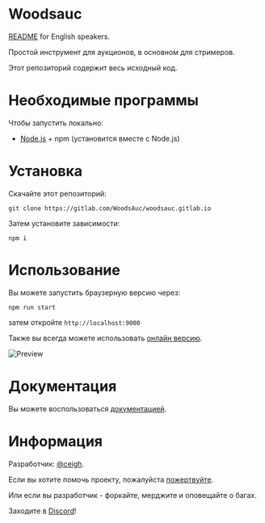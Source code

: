 # Woodsauc

[README](../README.md) for English speakers. 

Простой инструмент для аукционов, в основном для стримеров.

Этот репозиторий содержит весь исходный код.

# Необходимые программы

Чтобы запустить локально:

- [Node.js](https://nodejs.org 'NodeJS') + npm (установится вместе с Node.js)

# Установка

Скачайте этот репозиторий:

`git clone https://gitlab.com/WoodsAuc/woodsauc.gitlab.io`

Затем установите зависимости:

`npm i`

# Использование

Вы можете запустить браузерную версию через:

`npm run start`

затем откройте `http://localhost:9000`

Также вы всегда можете использовать [онлайн версию](https://woodsauc.gitlab.io 'WoodsAuc').

![Preview](https://gitlab.com/WoodsAuc/woodsauc.gitlab.io/raw/master/demo.png 'WoodsAuc')

# Документация

Вы можете воспользоваться [документацией](https://woodsauc.gitlab.io/dev/).

# Информация

Разработчик: [@ceigh](https://gitlab.com/ceigh 'Artjom Löbsack').

Если вы хотите помочь проекту, пожалуйста [пожертвуйте](https://www.donationalerts.com/r/hecig 'Hecig DonationAlerts').

Или если вы разработчик - форкайте, мерджите и оповещайте о багах.

Заходите в [Discord](https://discord.gg/pa4qbtk 'WoodsAuc')!
